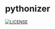 # pythonizer

[![LICENSE](https://img.shields.io/github/license/zbear7010/pythonizer?logo=github&style=for-the-badge)](https://github.com/zbear7010/pythonizer/blob/master/LICENSE)
